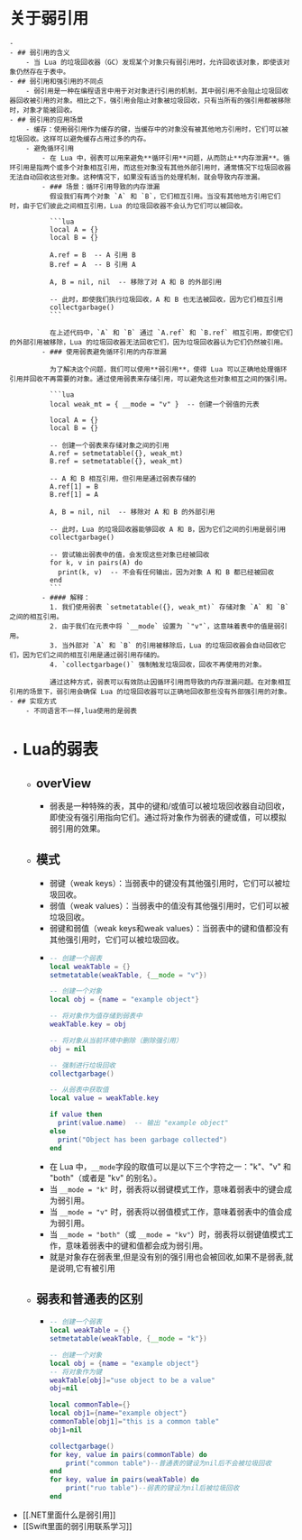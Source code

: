 # 关于弱引用
	-
	- ## 弱引用的含义
		- 当 Lua 的垃圾回收器（GC）发现某个对象只有弱引用时，允许回收该对象，即使该对象仍然存在于表中。
	- ## 弱引用和强引用的不同点
		- 弱引用是一种在编程语言中用于对对象进行引用的机制，其中弱引用不会阻止垃圾回收器回收被引用的对象。相比之下，强引用会阻止对象被垃圾回收，只有当所有的强引用都被移除时，对象才能被回收。
	- ## 弱引用的应用场景
		- 缓存：使用弱引用作为缓存的键，当缓存中的对象没有被其他地方引用时，它们可以被垃圾回收。这样可以避免缓存占用过多的内存。
		- 避免循环引用
			- 在 Lua 中，弱表可以用来避免**循环引用**问题，从而防止**内存泄漏**。循环引用是指两个或多个对象相互引用，而这些对象没有其他外部引用时，通常情况下垃圾回收器无法自动回收这些对象。这种情况下，如果没有适当的处理机制，就会导致内存泄漏。
			- ### 场景：循环引用导致的内存泄漏
			  假设我们有两个对象 `A` 和 `B`，它们相互引用。当没有其他地方引用它们时，由于它们彼此之间相互引用，Lua 的垃圾回收器不会认为它们可以被回收。
			  
			  ```lua
			  local A = {}
			  local B = {}
			  
			  A.ref = B  -- A 引用 B
			  B.ref = A  -- B 引用 A
			  
			  A, B = nil, nil  -- 移除了对 A 和 B 的外部引用
			  
			  -- 此时，即使我们执行垃圾回收，A 和 B 也无法被回收，因为它们相互引用
			  collectgarbage()
			  ```
			  
			  在上述代码中，`A` 和 `B` 通过 `A.ref` 和 `B.ref` 相互引用，即使它们的外部引用被移除，Lua 的垃圾回收器无法回收它们，因为垃圾回收器认为它们仍然被引用。
			- ### 使用弱表避免循环引用的内存泄漏
			  
			  为了解决这个问题，我们可以使用**弱引用**，使得 Lua 可以正确地处理循环引用并回收不再需要的对象。通过使用弱表来存储引用，可以避免这些对象相互之间的强引用。
			  
			  ```lua
			  local weak_mt = { __mode = "v" }  -- 创建一个弱值的元表
			  
			  local A = {}
			  local B = {}
			  
			  -- 创建一个弱表来存储对象之间的引用
			  A.ref = setmetatable({}, weak_mt)
			  B.ref = setmetatable({}, weak_mt)
			  
			  -- A 和 B 相互引用，但引用是通过弱表存储的
			  A.ref[1] = B
			  B.ref[1] = A
			  
			  A, B = nil, nil  -- 移除对 A 和 B 的外部引用
			  
			  -- 此时，Lua 的垃圾回收器能够回收 A 和 B，因为它们之间的引用是弱引用
			  collectgarbage()
			  
			  -- 尝试输出弱表中的值，会发现这些对象已经被回收
			  for k, v in pairs(A) do
			    print(k, v)  -- 不会有任何输出，因为对象 A 和 B 都已经被回收
			  end
			  ```
			- #### 解释：
			  1. 我们使用弱表 `setmetatable({}, weak_mt)` 存储对象 `A` 和 `B` 之间的相互引用。
			  2. 由于我们在元表中将 `__mode` 设置为 `"v"`，这意味着表中的值是弱引用。
			  3. 当外部对 `A` 和 `B` 的引用被移除后，Lua 的垃圾回收器会自动回收它们，因为它们之间的相互引用是通过弱引用存储的。
			  4. `collectgarbage()` 强制触发垃圾回收，回收不再使用的对象。
			  
			  通过这种方式，弱表可以有效防止因循环引用而导致的内存泄漏问题。在对象相互引用的场景下，弱引用会确保 Lua 的垃圾回收器可以正确地回收那些没有外部强引用的对象。
	- ## 实现方式
		- 不同语言不一样,lua使用的是弱表
- # Lua的弱表
	- ## overView
		- 弱表是一种特殊的表，其中的键和/或值可以被垃圾回收器自动回收，即使没有强引用指向它们。通过将对象作为弱表的键或值，可以模拟弱引用的效果。
	- ## 模式
		- 弱键（weak keys）：当弱表中的键没有其他强引用时，它们可以被垃圾回收。
		- 弱值（weak values）：当弱表中的值没有其他强引用时，它们可以被垃圾回收。
		- 弱键和弱值（weak keys和weak values）：当弱表中的键和值都没有其他强引用时，它们可以被垃圾回收。
		- ```lua
		  -- 创建一个弱表
		  local weakTable = {}
		  setmetatable(weakTable, {__mode = "v"})
		  
		  -- 创建一个对象
		  local obj = {name = "example object"}
		  
		  -- 将对象作为值存储到弱表中
		  weakTable.key = obj
		  
		  -- 将对象从当前环境中删除（删除强引用）
		  obj = nil
		  
		  -- 强制进行垃圾回收
		  collectgarbage()
		  
		  -- 从弱表中获取值
		  local value = weakTable.key
		  
		  if value then
		    print(value.name)  -- 输出 "example object"
		  else
		    print("Object has been garbage collected")
		  end
		  ```
		- 在 Lua 中，`__mode`字段的取值可以是以下三个字符之一："k"、"v" 和 "both"（或者是 "kv" 的别名）。
		- 当 `__mode = "k"` 时，弱表将以弱键模式工作，意味着弱表中的键会成为弱引用。
		- 当 `__mode = "v"` 时，弱表将以弱值模式工作，意味着弱表中的值会成为弱引用。
		- 当 `__mode = "both"`（或 `__mode = "kv"`）时，弱表将以弱键值模式工作，意味着弱表中的键和值都会成为弱引用。
		- 就是对象存在弱表里,但是没有别的强引用也会被回收,如果不是弱表,就是说明,它有被引用
	- ## 弱表和普通表的区别
		- ```lua
		  -- 创建一个弱表
		  local weakTable = {}
		  setmetatable(weakTable, {__mode = "k"})
		  
		  -- 创建一个对象
		  local obj = {name = "example object"}
		  -- 将对象作为键
		  weakTable[obj]="use object to be a value"
		  obj=nil
		  
		  local commonTable={}
		  local obj1={name="example object"}
		  commonTable[obj1]="this is a common table"
		  obj1=nil
		  
		  collectgarbage()
		  for key, value in pairs(commonTable) do
		      print("common table")--普通表的键设为nil后不会被垃圾回收
		  end
		  for key, value in pairs(weakTable) do
		      print("ruo table")--弱表的键设为nil后被垃圾回收
		  end
		  ```
- [[.NET里面什么是弱引用]]
- [[Swift里面的弱引用联系学习]]